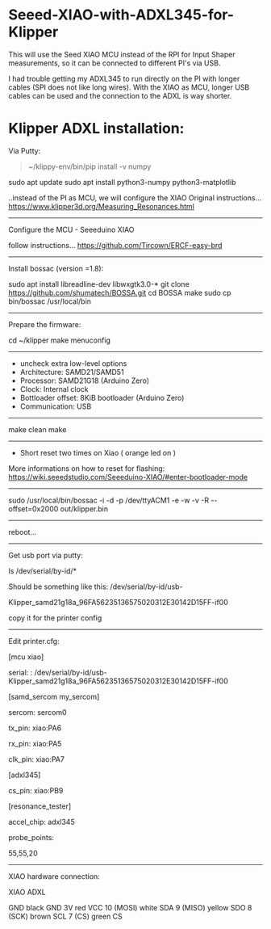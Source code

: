 # Seeed-XIAO-with-ADXL345-for-Klipper
This will use the Seed XIAO MCU instead of the RPI for Input Shaper measurements, so it can be connected to different PI's via USB.

I had trouble getting my ADXL345 to run directly on the PI with longer cables (SPI does not like long wires).
With the XIAO as MCU, longer USB cables can be used and the connection to the ADXL is way shorter.




# Klipper ADXL installation:

Via Putty:

> ~/klippy-env/bin/pip install -v numpy

sudo apt update
sudo apt install python3-numpy python3-matplotlib

..instead of the PI as MCU, we will configure the XIAO
Original instructions... https://www.klipper3d.org/Measuring_Resonances.html
___________________________________________________



Configure the MCU - Seeeduino XIAO

follow instructions... https://github.com/Tircown/ERCF-easy-brd
___________________________________________________

Install bossac (version =1.8):

sudo apt install libreadline-dev libwxgtk3.0-*
git clone https://github.com/shumatech/BOSSA.git
cd BOSSA
make
sudo cp bin/bossac /usr/local/bin

___________________________________________________

Prepare the firmware:

cd ~/klipper
make menuconfig

___________________________________________________

- uncheck extra low-level options
- Architecture: SAMD21/SAMD51
- Processor: SAMD21G18 (Arduino Zero)
- Clock: Internal clock
- Bottloader offset: 8KiB bootloader (Arduino Zero)
- Communication: USB
___________________________________________________

make clean
make

___________________________________________________

- Short reset two times on Xiao ( orange led on )

More informations on how to reset for flashing:
https://wiki.seeedstudio.com/Seeeduino-XIAO/#enter-bootloader-mode

___________________________________________________

sudo /usr/local/bin/bossac -i -d -p /dev/ttyACM1 -e -w -v -R --offset=0x2000 out/klipper.bin

___________________________________________________

reboot...
___________________________________________________

Get usb port via putty:

ls /dev/serial/by-id/*

Should be something like this: /dev/serial/by-id/usb-

Klipper_samd21g18a_96FA56235136575020312E30142D15FF-if00

copy it for the printer config

___________________________________________________

Edit printer.cfg:

[mcu xiao]

serial: : /dev/serial/by-id/usb-Klipper_samd21g18a_96FA56235136575020312E30142D15FF-if00

[samd_sercom my_sercom]

sercom: sercom0

tx_pin: xiao:PA6

rx_pin: xiao:PA5

clk_pin: xiao:PA7



[adxl345]


cs_pin: xiao:PB9



[resonance_tester]

accel_chip: adxl345

probe_points:

   55,55,20

___________________________________________________

XIAO hardware connection:

XIAO			ADXL

GND		black	GND
3V 		red	VCC
10 (MOSI) 		white	SDA
9 (MISO) 		yellow	SDO
8 (SCK) 		brown	SCL
7 (CS) 		green	CS
